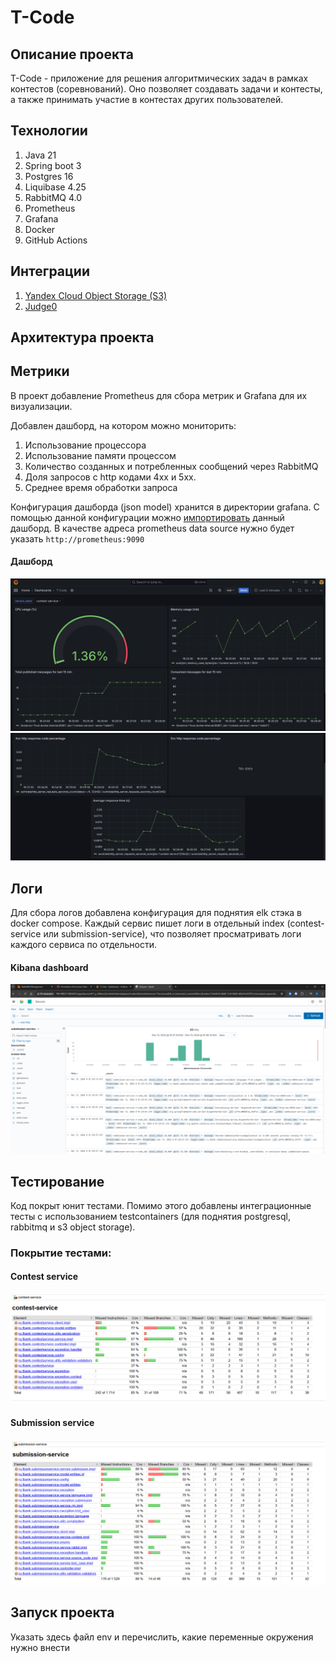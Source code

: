 # T-Code

## Описание проекта

T-Code - приложение для решения алгоритмических задач в рамках контестов (соревнований).
Оно позволяет создавать задачи и контесты, а также принимать участие в контестах других пользователей.

## Технологии

1. Java 21
2. Spring boot 3
3. Postgres 16
4. Liquibase 4.25
5. RabbitMQ 4.0
6. Prometheus
7. Grafana
8. Docker
9. GitHub Actions

## Интеграции

1. [Yandex Cloud Object Storage (S3)](https://yandex.cloud/ru/services/storage)
2. [Judge0](https://github.com/judge0/judge0)

## Архитектура проекта

## Метрики

В проект добавление Prometheus для сбора метрик и Grafana для их визуализации.

Добавлен дашборд, на котором можно мониторить:

1. Использование процессора
2. Использование памяти процессом
3. Количество созданных и потребленных сообщений через RabbitMQ
4. Доля запросов с http кодами 4xx и 5xx.
5. Среднее время обработки запроса

Конфигурация дашборда (json model) хранится в директории grafana. 
С помощью данной конфигурации можно [импортировать](https://grafana.com/docs/grafana/latest/dashboards/build-dashboards/import-dashboards/) данный дашборд.
В качестве адреса prometheus data source нужно будет указать `http://prometheus:9090`

#### Дашборд

![Grafana dashboard first](assets/grafana-dashboard-1.png)
![Grafana dashboard second](assets/grafana-dashboard-2.png)

## Логи

Для сбора логов добавлена конфигурация для поднятия elk стэка в docker compose.
Каждый сервис пишет логи в отдельный index (contest-service или submission-service),
что позволяет просматривать логи каждого сервиса по отдельности.

#### Kibana dashboard
![kibana dashboard](assets/kibana.png)

## Тестирование

Код покрыт юнит тестами. Помимо этого добавлены интеграционные тесты с использованием testcontainers (для поднятия
postgresql, rabbitmq и s3 object storage).

### Покрытие тестами:

#### Contest service

![jacoco-reports](assets/contest-service-jacoco-report.png)

#### Submission service

![img.png](assets/submission-service-jacoco-report.png)

## Запуск проекта

Указать здесь файл env и перечислить, какие переменные окружения нужно внести
